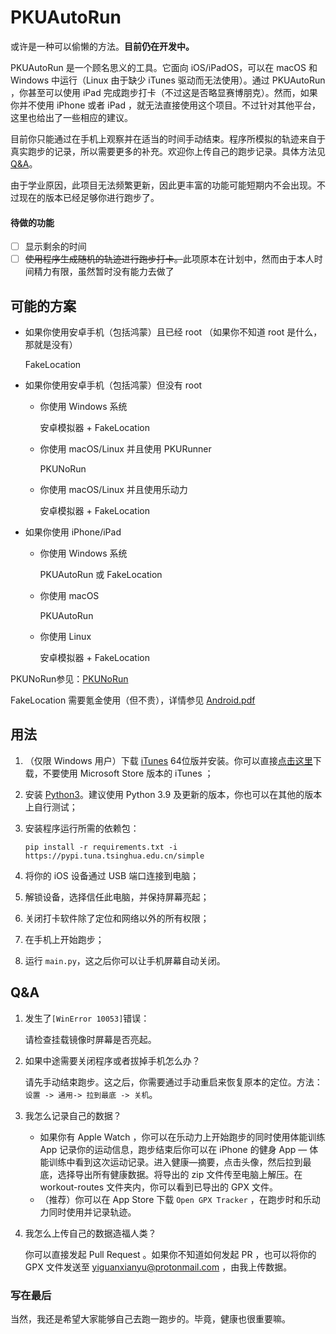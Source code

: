 # PKUAutoRun

或许是一种可以偷懒的方法。**目前仍在开发中。**

PKUAutoRun 是一个顾名思义的工具。它面向 iOS/iPadOS，可以在 macOS 和 Windows 中运行（Linux 由于缺少 iTunes 驱动而无法使用）。通过 PKUAutoRun ，你甚至可以使用 iPad 完成跑步打卡（不过这是否略显赛博朋克）。然而，如果你并不使用 iPhone 或者 iPad ，就无法直接使用这个项目。不过针对其他平台，这里也给出了一些相应的建议。

目前你只能通过在手机上观察并在适当的时间手动结束。程序所模拟的轨迹来自于真实跑步的记录，所以需要更多的补充。欢迎你上传自己的跑步记录。具体方法见 [Q&A](https://github.com/yiguanxianyu/PKUAutoRun#qa)。

由于学业原因，此项目无法频繁更新，因此更丰富的功能可能短期内不会出现。不过现在的版本已经足够你进行跑步了。 

#### 待做的功能

- [ ] 显示剩余的时间
- [ ] <del>使用程序生成随机的轨迹进行跑步打卡。</del>此项原本在计划中，然而由于本人时间精力有限，虽然暂时没有能力去做了

## 可能的方案

- 如果你使用安卓手机（包括鸿蒙）且已经 root （如果你不知道 root 是什么，那就是没有）

    FakeLocation
  
- 如果你使用安卓手机（包括鸿蒙）但没有 root

    - 你使用 Windows 系统

        安卓模拟器 + FakeLocation

    - 你使用 macOS/Linux 并且使用 PKURunner

        PKUNoRun

    - 你使用 macOS/Linux 并且使用乐动力

        安卓模拟器 + FakeLocation

- 如果你使用 iPhone/iPad

    - 你使用 Windows 系统

        PKUAutoRun 或 FakeLocation

    - 你使用 macOS

        PKUAutoRun

    - 你使用 Linux

        安卓模拟器 + FakeLocation



PKUNoRun参见：[PKUNoRun](https://github.com/PKUNoRun/PKUNoRun)

FakeLocation 需要氪金使用（但不贵），详情参见 [Android.pdf](https://github.com/yiguanxianyu/PKUAutoRun/blob/main/Android.pdf)

## 用法

1. （仅限 Windows 用户）下载 [iTunes](https://www.apple.com.cn/itunes/) 64位版并安装。你可以直接[点击这里](https://www.apple.com/itunes/download/win64)下载，不要使用 Microsoft Store 版本的 iTunes ；

2. 安装 [Python3](https://www.python.org/)。建议使用 Python 3.9 及更新的版本，你也可以在其他的版本上自行测试；

3. 安装程序运行所需的依赖包：

    `pip install -r requirements.txt -i https://pypi.tuna.tsinghua.edu.cn/simple`

4. 将你的 iOS 设备通过 USB 端口连接到电脑；

5. 解锁设备，选择信任此电脑，并保持屏幕亮起；

5. 关闭打卡软件除了定位和网络以外的所有权限；

6. 在手机上开始跑步；

7. 运行 `main.py`，这之后你可以让手机屏幕自动关闭。

## Q&A

1. 发生了`[WinError 10053]`错误： 

   请检查挂载镜像时屏幕是否亮起。

2. 如果中途需要关闭程序或者拔掉手机怎么办？

   请先手动结束跑步。这之后，你需要通过手动重启来恢复原本的定位。方法：`设置 -> 通用-> 拉到最底 -> 关机`。

3. 我怎么记录自己的数据？

   - 如果你有 Apple Watch ，你可以在乐动力上开始跑步的同时使用体能训练 App 记录你的运动信息，跑步结束后你可以在 iPhone 的健身 App — 体能训练中看到这次运动记录。进入健康—摘要，点击头像，然后拉到最底，选择导出所有健康数据。将导出的 zip 文件传至电脑上解压。在 workout-routes 文件夹内，你可以看到已导出的 GPX 文件。
   - （推荐）你可以在 App Store 下载 `Open GPX Tracker` ，在跑步时和乐动力同时使用并记录轨迹。

4. 我怎么上传自己的数据造福人类？

   你可以直接发起 Pull Request 。如果你不知道如何发起 PR ，也可以将你的 GPX 文件发送至 yiguanxianyu@protonmail.com ，由我上传数据。
   

### 写在最后

当然，我还是希望大家能够自己去跑一跑步的。毕竟，健康也很重要嘛。
